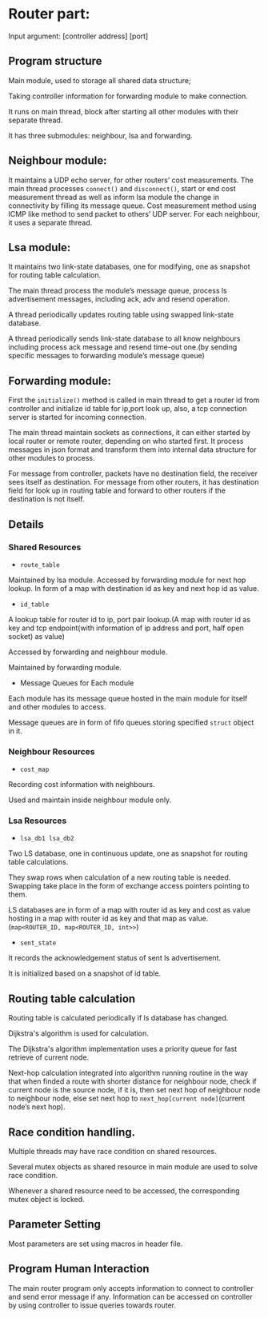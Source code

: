 Router part:
 =======

Input argument: [controller address] [port]

## Program structure

Main module, used to storage all shared data structure;

Taking controller information for forwarding module to make connection.

It runs on main thread, block after starting all other modules with their separate thread.

It has three submodules: neighbour, lsa and forwarding.

## Neighbour module:

It maintains a UDP echo server, for other routers’ cost measurements. 
The main thread processes `connect()` and `disconnect()`, start or end cost measurement thread as well as inform lsa module the change in connectivity by filling its message queue.
Cost measurement method using ICMP like method to send packet to others’ UDP server. For each neighbour, it uses a separate thread.

## Lsa module:

It maintains two link-state databases, one for modifying, one as snapshot for routing table calculation. 

The main thread process the module’s message queue, process ls advertisement messages, including ack, adv and resend operation.

A thread periodically updates routing table using swapped link-state database.

A thread periodically sends link-state database to all know neighbours including process ack message and resend time-out one.(by sending specific messages to forwarding module’s message queue)

## Forwarding module:

First the `initialize()` method is called in main thread to get a router id from controller and initialize id table for ip,port look up, also, a tcp connection server is started for incoming connection.

The main thread maintain sockets as connections, it can either started by local router or remote router, depending on who started first. It process messages in json format and transform them into internal data structure for other modules to process. 

For message from controller, packets have no destination field, the receiver sees itself as destination. For message from other routers, it has destination field for look up in routing table and forward to other routers if the destination is not itself. 

## Details

### Shared Resources

 * `route_table`
 
 Maintained by lsa module.
 Accessed by forwarding module for next hop lookup.
 In form of a map with destination id as key and next hop id as value.
 
 * `id_table`

A lookup table for router id to ip, port pair lookup.(A map with router id as key and tcp endpoint(with information of ip address and port, half open socket) as value)

Accessed by forwarding and neighbour module.

Maintained by forwarding module.

* Message Queues for Each module

Each module has its message queue hosted in the main module for itself and other modules to access.

Message queues are in form of fifo queues storing specified `struct` object in it.

### Neighbour Resources

* `cost_map`

Recording cost information with neighbours.

Used and maintain inside neighbour module only.

### Lsa Resources

* `lsa_db1 lsa_db2`

Two LS database, one in continuous update, one as snapshot for routing table calculations. 

They swap rows when calculation of a new routing table is needed. Swapping take place in the form of exchange access pointers pointing to them.

LS databases are in form of a map with router id as key and cost as value hosting in a map with router id as key and that map as value. (`map<ROUTER_ID, map<ROUTER_ID, int>>`)

* `sent_state`

It records the acknowledgement status of sent ls advertisement.

It is initialized based on a snapshot of id table. 

## Routing table calculation

Routing table is calculated periodically if ls database has changed.

Dijkstra's algorithm is used for calculation.

The Dijkstra's algorithm implementation uses a priority queue for fast retrieve of current node.

Next-hop calculation integrated into algorithm running routine in the way that when finded a route with shorter distance for neighbour node, check if current node is the source node, if it is, then set next hop of neighbour node to neighbour node, else set next hop to `next_hop[current node]`(current node’s next hop).

## Race condition handling.

Multiple threads may have race condition on shared resources.

Several mutex objects as shared resource in main module are used to solve race condition.

Whenever a shared resource need to be accessed, the corresponding mutex object is locked. 

## Parameter Setting

Most parameters are set using macros in header file. 

## Program Human Interaction

The main router program only accepts information to connect to controller and send error message if any. Information can be accessed on controller by using controller to issue queries towards router. 

